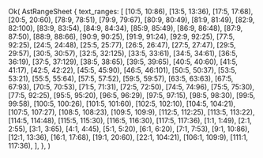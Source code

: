 Ok(
    AstRangeSheet {
        text_ranges: [
            [10:5, 10:86),
            [13:5, 13:36),
            [17:5, 17:68),
            [20:5, 20:60),
            [78:9, 78:51),
            [79:9, 79:67),
            [80:9, 80:49),
            [81:9, 81:49),
            [82:9, 82:100),
            [83:9, 83:54),
            [84:9, 84:34),
            [85:9, 85:49),
            [86:9, 86:48),
            [87:9, 87:50),
            [88:9, 88:66),
            [90:9, 90:25),
            [91:9, 91:24),
            [92:9, 92:25),
            [77:5, 92:25),
            [24:5, 24:48),
            [25:5, 25:77),
            [26:5, 26:47),
            [27:5, 27:47),
            [29:5, 29:57),
            [30:5, 30:57),
            [32:5, 32:125),
            [33:5, 33:61),
            [34:5, 34:61),
            [36:5, 36:19),
            [37:5, 37:129),
            [38:5, 38:65),
            [39:5, 39:65),
            [40:5, 40:60),
            [41:5, 41:17),
            [42:5, 42:22),
            [45:5, 45:90),
            [46:5, 46:101),
            [50:5, 50:37),
            [53:5, 53:21),
            [55:5, 55:64),
            [57:5, 57:52),
            [59:5, 59:57),
            [63:5, 63:63),
            [67:5, 67:93),
            [70:5, 70:53),
            [71:5, 71:31),
            [72:5, 72:50),
            [74:5, 74:96),
            [75:5, 75:30),
            [77:5, 92:25),
            [95:5, 95:20),
            [96:5, 96:29),
            [97:5, 97:15),
            [98:5, 98:30),
            [99:5, 99:58),
            [100:5, 100:26),
            [101:5, 101:60),
            [102:5, 102:10),
            [104:5, 104:21),
            [107:5, 107:27),
            [108:5, 108:23),
            [109:5, 109:9),
            [112:5, 112:25),
            [113:5, 113:22),
            [114:5, 114:48),
            [115:5, 115:30),
            [116:5, 116:30),
            [117:5, 117:36),
            [1:1, 1:49),
            [2:1, 2:55),
            [3:1, 3:65),
            [4:1, 4:45),
            [5:1, 5:20),
            [6:1, 6:20),
            [7:1, 7:53),
            [9:1, 10:86),
            [12:1, 13:36),
            [16:1, 17:68),
            [19:1, 20:60),
            [22:1, 104:21),
            [106:1, 109:9),
            [111:1, 117:36),
        ],
    },
)